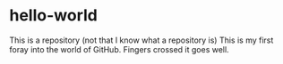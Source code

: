 # hello-world
This is a repository (not that I know what a repository is)
This is my first foray into the world of GitHub. Fingers crossed it goes well.
